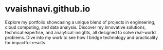 # vvaishnavi.github.io
 Explore my portfolio showcasing a unique blend of projects in engineering, cloud computing, and data analysis. Discover my innovative solutions, technical expertise, and analytical insights, all designed to solve real-world problems. Dive into my work to see how I bridge technology and practicality for impactful results.
